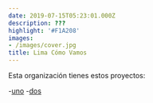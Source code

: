 ```yaml
---
date: 2019-07-15T05:23:01.000Z
description: ???
highlight: '#F1A208'
images:
- /images/cover.jpg
title: Lima Cómo Vamos
---
```


Esta organización tienes estos proyectos:

-[uno](un-link)
-[dos](dos-link)
